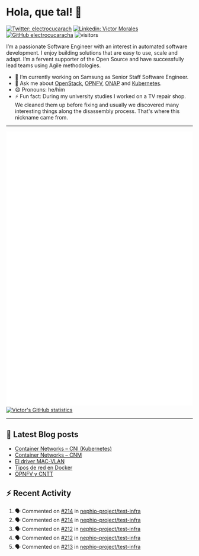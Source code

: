 # Hola, que tal! 👋

[![Twitter: electrocucarach](https://img.shields.io/twitter/follow/electrocucarach?style=social)](https://twitter.com/electrocucarach)
[![Linkedin: Victor Morales](https://img.shields.io/badge/-VictorMorales-blue?style=flat-square&logo=Linkedin&logoColor=white&link=https://www.linkedin.com/in/electrocucaracha/)](https://www.linkedin.com/in/electrocucaracha/)
[![GitHub electrocucaracha](https://img.shields.io/github/followers/electrocucaracha?label=follow&style=social)](https://github.com/electrocucaracha)
![visitors](https://visitor-badge.laobi.icu/badge?page_id=electrocucaracha.electrocucaracha)

I’m a passionate Software Engineer with an interest in automated
software development. I enjoy building solutions that are easy to use,
scale and adapt. I’m a fervent supporter of the Open Source and have
successfully lead teams using Agile methodologies.

- 🔭 I’m currently working on Samsung as Senior Staff Software
Engineer.
- 💬 Ask me about [OpenStack](https://www.openstack.org/),
[OPNFV](https://www.opnfv.org/), [ONAP](https://www.onap.org/) and
[Kubernetes](https://kubernetes.io/).
- 😄 Pronouns: he/him
- ⚡ Fun fact: During my university studies I worked on a TV repair
shop. We cleaned them up before fixing and usually we discovered many
interesting things along the disassembly process. That's where this
nickname came from.

---

![Metrics](https://github.com/electrocucaracha/electrocucaracha/blob/master/github-metrics.svg)
[![Victor's GitHub statistics](https://github-readme-stats.vercel.app/api?username=electrocucaracha)](https://github.com/anuraghazra/github-readme-stats#github-stats-card)

---

## 📘 Latest Blog posts

<!-- BLOG-POST-LIST:START -->
- [Container Networks – CNI &lpar;Kubernetes&rpar;](https://electrocucaracha.com/2021/07/05/container-networks-cni/)
- [Container Networks – CNM](https://electrocucaracha.com/2020/08/28/container-network-model/)
- [El driver MAC-VLAN](https://electrocucaracha.com/2020/07/01/el-driver-mac-vlan/)
- [Tipos de red en Docker](https://electrocucaracha.com/2020/06/13/tipos-de-red-en-docker/)
- [OPNFV y CNTT](https://electrocucaracha.com/2020/05/29/opnfv-y-cntt/)
<!-- BLOG-POST-LIST:END -->

## :zap: Recent Activity

<!--START_SECTION:activity-->
1. 🗣 Commented on [#214](https://github.com/nephio-project/test-infra/pull/214#issuecomment-1793549556) in [nephio-project/test-infra](https://github.com/nephio-project/test-infra)
2. 🗣 Commented on [#214](https://github.com/nephio-project/test-infra/pull/214#issuecomment-1793507110) in [nephio-project/test-infra](https://github.com/nephio-project/test-infra)
3. 🗣 Commented on [#212](https://github.com/nephio-project/test-infra/pull/212#issuecomment-1793506969) in [nephio-project/test-infra](https://github.com/nephio-project/test-infra)
4. 🗣 Commented on [#212](https://github.com/nephio-project/test-infra/pull/212#issuecomment-1793506784) in [nephio-project/test-infra](https://github.com/nephio-project/test-infra)
5. 🗣 Commented on [#213](https://github.com/nephio-project/test-infra/pull/213#issuecomment-1793506500) in [nephio-project/test-infra](https://github.com/nephio-project/test-infra)
<!--END_SECTION:activity-->
